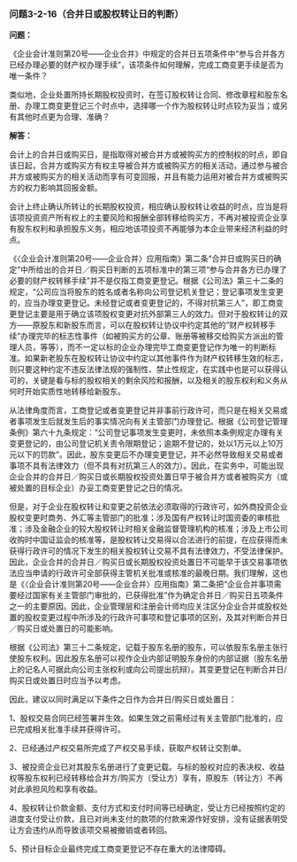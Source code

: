 ### 问题3-2-16（合并日或股权转让日的判断）

**问题：**

《企业会计准则第20号——企业合并》中规定的合并日五项条件中“参与合并各方已经办理必要的财产权办理手续”，该项条件如何理解，完成工商变更手续是否为唯一条件？

类似地，企业处置所持长期股权投资时，在签订股权转让合同、修改章程和股东名册、办理工商变更登记三个时点中，选择哪一个作为股权转让时点较为妥当；或另有其他时点更为合理、准确？

**解答：**

会计上的合并日或购买日，是指取得对被合并方或被购买方的控制权的时点，即自该日起，合并方或购买方有权主导被合并方或被购买方的相关活动，通过参与被合并方或被购买方的相关活动而享有可变回报，并且有能力运用对被合并方或被购买方的权力影响其回报金额。

会计上终止确认所转让的长期股权投资，相应确认股权转让收益的时点，应当是将该项投资资产所有权上的主要风险和报酬全部转移给购买方，不再对被投资企业享有股东权利和承担股东义务，相应地该项投资不再能够为本企业带来经济利益的时点。

《〈企业会计准则第20号——企业合并〉应用指南》第二条“合并日或购买日的确定”中所给出的合并日／购买日判断的五项标准中的第三项“参与合并各方已办理了必要的财产权转移手续”并不是仅指工商变更登记。根据《公司法》第三十二条的规定，“公司应当将股东的姓名或者名称向公司登记机关登记；登记事项发生变更的，应当办理变更登记。未经登记或者变更登记的，不得对抗第三人”，即工商变更登记主要是用于确立该项股权变更对抗外部第三人的效力。但对于股权转让的双方——原股东和新股东而言，可以在股权转让协议中约定其他的“财产权转移手续”办理完毕的标志性事件（如被购买方的公章、账册等被移交给购买方派出的管理人员，等等），而不一定以标的企业办理完毕工商变更登记作为唯一的判断标准。如果新老股东在股权转让协议中约定以其他事件作为财产权转移生效的标志，则只要这种约定不违反法律法规的强制性、禁止性规定，在实践中也是可以获得认可的，关键是看与标的股权相关的剩余风险和报酬，以及相关的股东权利和义务从何时开始实质性地转移给新股东。

从法律角度而言，工商登记或者变更登记并非事前行政许可，而只是在相关交易或者事项发生后就发生后的事实情况向有关主管部门办理登记。根据《公司登记管理条例》第六十九条规定：“公司登记事项发生变更时，未依照本条例规定办理有关变更登记的，由公司登记机关责令限期登记；逾期不登记的，处以1万元以上10万元以下的罚款”。因此，股东变更后不办理变更登记，并不必然导致相关交易或者事项不具有法律效力（但不具有对抗第三人的效力）。因此，在实务中，可能出现企业合并的合并日／购买日或长期股权投资处置日早于被合并方或者被购买方（或被处置的目标企业）办妥工商变更登记之日的情况。

但是，对于企业在股权转让和变更之前依法必须取得的行政许可，如外商投资企业股权变更时商务、外汇等主管部门的批准；涉及国有产权转让时国资委的审核批准；涉及金融企业的较大股权转让时相关金融监督管理机构的核准；涉及上市公司收购时中国证监会的核准等，是股权转让交易得以合法进行的前提，在应获得而未获得行政许可的情况下发生的相关股权转让交易不具有法律效力，不受法律保护。因此，企业合并的合并日／购买日或长期股权投资处置日不可能早于该交易事项依法应当申请的行政许可全部获得主管机关批准或核准的最晚日期。我们理解，这也是《〈企业会计准则第20号——企业合并〉应用指南》第二条把“企业合并事项需要经过国家有关主管部门审批的，已获得批准”作为确定合并日／购买日五项条件之一的主要原因。因此，企业管理层和注册会计师均应关注区分企业合并或股权处置的股权变更过程中所涉及的行政许可事项和登记事项的区别，及其对判断合并日／购买日或处置日的可能影响。

根据《公司法》第三十二条规定，记载于股东名册的股东，可以依股东名册主张行使股东权利。因此股东名册可以视作企业内部证明股东身份的内部证据（股东名册上的记名人可据此向公司主张权利或向公司提出抗辩）。其变更登记在判断合并日/购买日或处置日时应当予以考虑。

因此，建议以同时满足以下条件之日作为合并日/购买日或处置日：

1、股权交易合同已经签署并生效。如果生效之前需经过有关主管部门批准的，应已完成相关批准手续并获得许可。

2、已经通过产权交易所完成了产权交易手续，获取产权转让交割单。

3、被投资企业已对其股东名册进行了变更记载。与标的股权对应的表决权、收益权等股东权利已经转移给合并方/购买方（受让方）享有，原股东（转让方）不再对此承担风险和享有收益。

4、股权转让价款金额、支付方式和支付时间等已经确定，受让方已经按照约定的进度支付受让价款，且已对尚未支付的款项的付款来源作好安排，没有证据表明受让方会违约从而导致该项交易被撤销或者转回。

5、预计目标企业最终完成工商变更登记不存在重大的法律障碍。